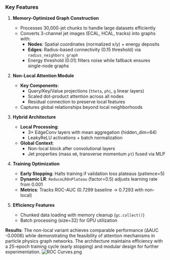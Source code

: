 ### **Key Features**


1. **Memory-Optimized Graph Construction**  
   - Processes 30,000-jet chunks to handle large datasets efficiently  
   - Converts 3-channel jet images (ECAL, HCAL, tracks) into graphs with:  
     - **Nodes**: Spatial coordinates (normalized x/y) + energy deposits  
     - **Edges**: Radius-based connectivity (0.15 threshold) via `radius_neighbors_graph`  
     - Energy threshold (0.01) filters noise while fallback ensures single-node graphs  

2. **Non-Local Attention Module**  
   - **Key Components**:  
     - Query/Key/Value projections (`theta`, `phi`, `g` linear layers)  
     - Scaled dot-product attention across all nodes  
     - Residual connection to preserve local features  
   - Captures global relationships beyond local neighborhoods  

3. **Hybrid Architecture**  
   - **Local Processing**:  
     - 3× EdgeConv layers with mean aggregation (hidden_dim=64)  
     - LeakyReLU activations + batch normalization  
   - **Global Context**:  
     - Non-local block after convolutional layers  
     - Jet properties (mass `m0`, transverse momentum `pt`) fused via MLP  

4. **Training Optimization**  
   - **Early Stopping**: Halts training if validation loss plateaus (patience=5)  
   - **Dynamic LR**: `ReduceLROnPlateau` (factor=0.5) adjusts learning rate from 0.001  
   - **Metrics**: Tracks ROC-AUC (0.7299 baseline → 0.7293 with non-local)  

5. **Efficiency Features**  
   - Chunked data loading with memory cleanup (`gc.collect()`)  
   - Batch processing (size=32) for GPU utilization  

**Results**: The non-local variant achieves comparable performance (ΔAUC -0.0006) while demonstrating the feasibility of attention mechanisms in particle physics graph networks. The architecture maintains efficiency with a 25-epoch training cycle (early stopping) and modular design for further experimentation.
![ROC Curves.png](https://github.com/Abdelrahman10101/Genie/blob/main/Non-local%20GNNs%20for%20Jet%20Classification/ROC%20Curves.png)
